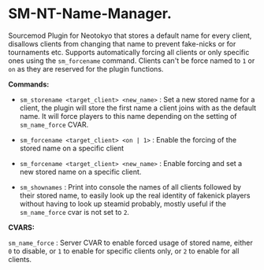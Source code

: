 # SM-NT-Name-Manager.
Sourcemod Plugin for Neotokyo that stores a default name for every client, disallows clients from changing that name to prevent fake-nicks or for tournaments etc. Supports automatically forcing all clients or only specific ones using the `sm_forcename` command. Clients can't be force named to `1` or `on` as they are reserved for the plugin functions.

**Commands:**  

- `sm_storename <target_client> <new_name>` : Set a new stored name for a client, the plugin will store the first name a client joins with as the default name. It will force players to this name depending on the setting of `sm_name_force` CVAR.   

- `sm_forcename <target_client> <on | 1>` : Enable the forcing of the stored name on a specific client
- `sm_forcename <target_client> <new_name>` : Enable forcing and set a new stored name on a specific client. 

- `sm_shownames` : Print into console the names of all clients followed by their stored name, to easily look up the real identity of fakenick players without having to look up steamid probably, mostly useful if the `sm_name_force` cvar is not set to `2`.  

**CVARS:**  

`sm_name_force` : Server CVAR to enable forced usage of stored name, either `0` to disable, or `1` to enable for specific clients only, or `2` to enable for all clients.
